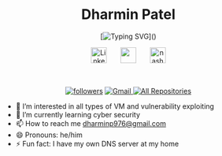 <div align="center">


<h1> Dharmin Patel </h1>

   [![Typing SVG](https://readme-typing-svg.demolab.com?font=Fira+Code&pause=1000&color=f75c7e&random=false&width=435&size=22&lines=Junior%20Cybersecurity%20Student.;Full-Stack%20Web%20Developer.)]()

</div>


<p align="center">
  <a href="https://www.linkedin.com/in/dharmin-patel-a2804621b/"><img width="32px" alt="LinkedIn" title="LinkedIn" src="https://i.imgur.com/yRpa1dQ.png"/></a>
  &#8287;&#8287;&#8287;&#8287;&#8287;
  <a href="https://discord.com/users/940038834475925544" alt="Discord" title="Dev Pro Tips Discord Server"><img width="32px" src="https://i.imgur.com/OViZO8J.png"/></a>
  &#8287;&#8287;&#8287;&#8287;&#8287;
  <a href="_________"><img width="32px" alt="nashrapov.com" title="DenverCoder1 Dev.to" src="https://i.imgur.com/mVm29vK.png"></a>

</p>

<br/>

<p align="center">
 <a href="https://github.com/patel5d2?tab=followers">
    <img alt="followers" title="Follow me on Github" src="https://custom-icon-badges.demolab.com/github/followers/patel5d2?color=236ad3&labelColor=1155ba&style=for-the-badge&logo=person-add&label=Follow&logoColor=white"/></a>
 
<a href="mailto:dharminp976@gmail.com">
  <img src="https://img.shields.io/badge/Gmail-D14836?style=for-the-badge&logo=gmail&logoColor=white" alt="Gmail">
</a>
<a href="https://github.com/patel5d2?tab=repositories"><img alt="All Repositories" title="All Repositories" src="https://custom-icon-badges.demolab.com/badge/-All%20Of%20My%20Repos-640465?style=for-the-badge&logoColor=white&logo=repo"/></a>

</p>

- 👀 I’m interested in all types of VM and vulnerability exploiting
- 🌱 I’m currently learning cyber security
- 📫 How to reach me dharminp976@gmail.com
- 😄 Pronouns: he/him
- ⚡ Fun fact: I have my own DNS server at my home 

<!---
patel5d2/patel5d2 is a ✨ special ✨ repository because its `README.md` (this file) appears on your GitHub profile.
You can click the Preview link to take a look at your changes.
--->
